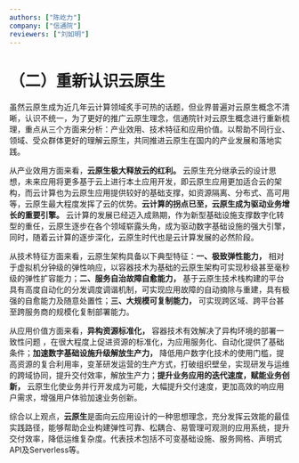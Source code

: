 ```yaml
---
authors: ["陈屹力"]
company: ["信通院"]
reviewers: ["刘如明"]
---
```


# （二）重新认识云原生

虽然云原生成为近几年云计算领域炙手可热的话题，但业界普遍对云原生概念不清晰，认识不统一，为了更好的推广云原生理念，信通院针对云原生概念进行重新梳理，重点从三个方面来分析：产业效用、技术特征和应用价值。以帮助不同行业、领域、受众群体更好的理解云原生，共同推进云原生在国内的产业发展和落地实践。

从产业效用方面来看，**云原生极大释放云的红利。** 云原生充分继承云的设计思想，未来应用将更多基于云上进行本土应用开发，即云原生应用更加适合云的架构，而云计算也为云原生应用提供较好的基础支撑，如资源隔离、分布式、高可用等，云原生最大程度发挥了云的优势。**云计算的拐点已至，云原生成为驱动业务增长的重要引擎。** 云计算的发展已经迈入成熟期，作为新型基础设施支撑数字化转型的重任，云原生逐步在各个领域崭露头角，成为驱动数字基础设施的强大引擎，同时，随着云计算的逐步深化，云原生时代也是云计算发展的必然阶段。

从技术特征方面来看，云原生架构具备以下典型特征：**一、极致弹性能力，** 相对于虚拟机分钟级的弹性响应，以容器技术为基础的云原生架构可实现秒级甚至毫秒级的弹性扩容能力；**二、服务自治故障自愈能力，** 基于云原生技术栈构建的平台具有高度自动化的分发调度调谐机制，可实现应用故障的自动摘除与重建，具有极强的自愈能力及随意处置性；**三、大规模可复制能力，** 可实现跨区域、跨平台甚至跨服务商的规模化复制部署能力。

从应用价值方面来看，**异构资源标准化，** 容器技术有效解决了异构环境的部署一致性问题 ，在很大程度上促进资源的标准化，为应用服务化、自动化提供了基础条件；**加速数字基础设施升级解放生产力，** 降低用户数字化技术的使用门槛，提高资源的复合利用率，变革研发运营的生产方式，打破组织壁垒，实现研发与运维的跨域协同，提升交付效率，解放生产力；**提升业务应用的迭代速度，赋能业务创新，** 云原生化使业务并行开发成为可能，大幅提升交付速度，更加高效的响应用户需求，增强用户体验加速业务创新。

综合以上观点，**云原生**是面向云应用设计的一种思想理念，充分发挥云效能的最佳实践路径，能够帮助企业构建弹性可靠、松耦合、易管理可观测的应用系统，提升交付效率，降低运维复杂度。代表技术包括不可变基础设施、服务网格、声明式API及Serverless等。
